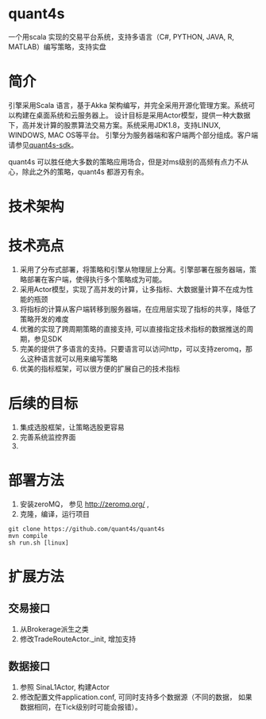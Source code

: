
# quant4s
一个用scala 实现的交易平台系统，支持多语言（C#, PYTHON, JAVA, R, MATLAB）编写策略，支持实盘

# 简介
引擎采用Scala 语言，基于Akka 架构编写，并完全采用开源化管理方案。系统可以构建在桌面系统和云服务器上。
设计目标是采用Actor模型，提供一种大数据下，高并发计算的股票算法交易方案。系统采用JDK1.8，支持LINUX, WINDOWS, MAC OS等平台。
引擎分为服务器端和客户端两个部分组成。客户端请参见[quant4s-sdk][quant4s-sdk-href]。

quant4s 可以胜任绝大多数的策略应用场合，但是对ms级别的高频有点力不从心，除此之外的策略，quant4s 都游刃有余。

# 技术架构


# 技术亮点
1. 采用了分布式部署，将策略和引擎从物理层上分离。引擎部署在服务器端，策略部署在客户端，使得执行多个策略成为可能。
2. 采用Actor模型，实现了高并发的计算，让多指标、大数据量计算不在成为性能的瓶颈
1. 将指标的计算从客户端转移到服务器端，在应用层实现了指标的共享，降低了策略开发的难度
3. 优雅的实现了跨周期策略的直接支持, 可以直接指定技术指标的数据推送的周期，参见SDK
5. 完美的提供了多语言的支持。只要语言可以访问http，可以支持zeromq，那么这种语言就可以用来编写策略
6. 优美的指标框架，可以很方便的扩展自己的技术指标

# 后续的目标
1. 集成选股框架，让策略选股更容易
2. 完善系统监控界面
3. 


# 部署方法
1. 安装zeroMQ， 参见 http://zeromq.org/ ,
2. 克隆，编译，运行项目


 ```
 git clone https://github.com/quant4s/quant4s
 mvn compile
 sh run.sh [linux]
 ```

# 扩展方法
## 交易接口
1. 从Brokerage派生之类
2. 修改TradeRouteActor._init, 增加支持

## 数据接口
1. 参照 SinaL1Actor, 构建Actor
2. 修改配置文件application.conf, 可同时支持多个数据源（不同的数据， 如果数据相同，在Tick级别时可能会报错）。 

[quant4s-sdk-href]: https://github.com/quant4s/quant4s-sdk "SDK"
